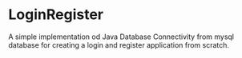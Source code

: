 # LoginRegister
A simple implementation od Java Database Connectivity from mysql database for creating a login and register application from scratch.
